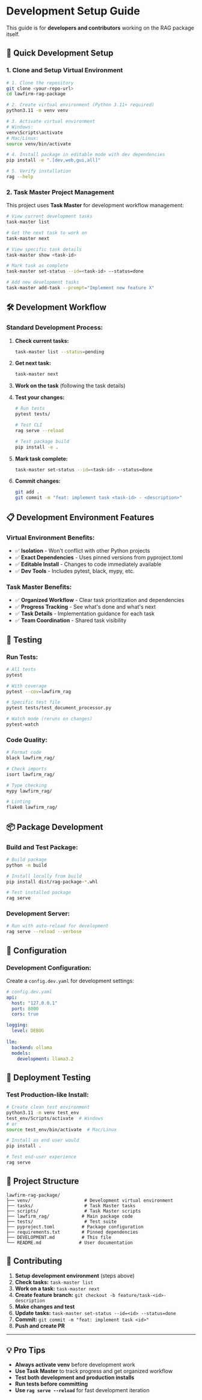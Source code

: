 # Development Setup Guide

This guide is for **developers and contributors** working on the RAG package itself.

## 🚀 Quick Development Setup

### 1. **Clone and Setup Virtual Environment**

```bash
# 1. Clone the repository
git clone <your-repo-url>
cd lawfirm-rag-package

# 2. Create virtual environment (Python 3.11+ required)
python3.11 -m venv venv

# 3. Activate virtual environment
# Windows:
venv\Scripts\activate
# Mac/Linux:
source venv/bin/activate

# 4. Install package in editable mode with dev dependencies
pip install -e ".[dev,web,gui,all]"

# 5. Verify installation
rag --help
```

### 2. **Task Master Project Management**

This project uses **Task Master** for development workflow management:

```bash
# View current development tasks
task-master list

# Get the next task to work on
task-master next

# View specific task details
task-master show <task-id>

# Mark task as complete
task-master set-status --id=<task-id> --status=done

# Add new development tasks
task-master add-task --prompt="Implement new feature X"
```

## 🛠️ Development Workflow

### **Standard Development Process:**

1. **Check current tasks:**
   ```bash
   task-master list --status=pending
   ```

2. **Get next task:**
   ```bash
   task-master next
   ```

3. **Work on the task** (following the task details)

4. **Test your changes:**
   ```bash
   # Run tests
   pytest tests/
   
   # Test CLI
   rag serve --reload
   
   # Test package build
   pip install -e .
   ```

5. **Mark task complete:**
   ```bash
   task-master set-status --id=<task-id> --status=done
   ```

6. **Commit changes:**
   ```bash
   git add .
   git commit -m "feat: implement task <task-id> - <description>"
   ```

## 📋 Development Environment Features

### **Virtual Environment Benefits:**
- ✅ **Isolation** - Won't conflict with other Python projects
- ✅ **Exact Dependencies** - Uses pinned versions from pyproject.toml
- ✅ **Editable Install** - Changes to code immediately available
- ✅ **Dev Tools** - Includes pytest, black, mypy, etc.

### **Task Master Benefits:**
- ✅ **Organized Workflow** - Clear task prioritization and dependencies
- ✅ **Progress Tracking** - See what's done and what's next
- ✅ **Task Details** - Implementation guidance for each task
- ✅ **Team Coordination** - Shared task visibility

## 🧪 Testing

### **Run Tests:**
```bash
# All tests
pytest

# With coverage
pytest --cov=lawfirm_rag

# Specific test file
pytest tests/test_document_processor.py

# Watch mode (reruns on changes)
pytest-watch
```

### **Code Quality:**
```bash
# Format code
black lawfirm_rag/

# Check imports
isort lawfirm_rag/

# Type checking
mypy lawfirm_rag/

# Linting
flake8 lawfirm_rag/
```

## 📦 Package Development

### **Build and Test Package:**
```bash
# Build package
python -m build

# Install locally from build
pip install dist/rag-package-*.whl

# Test installed package
rag serve
```

### **Development Server:**
```bash
# Run with auto-reload for development
rag serve --reload --verbose
```

## 🔧 Configuration

### **Development Configuration:**
Create a `config.dev.yaml` for development settings:

```yaml
# config.dev.yaml
api:
  host: "127.0.0.1"
  port: 8000
  cors: true

logging:
  level: DEBUG
  
llm:
  backend: ollama
  models:
    development: llama3.2
```

## 🚀 Deployment Testing

### **Test Production-like Install:**
```bash
# Create clean test environment
python3.11 -m venv test_env
test_env/Scripts/activate  # Windows
# or
source test_env/bin/activate  # Mac/Linux

# Install as end user would
pip install .

# Test end-user experience
rag serve
```

## 📁 Project Structure

```
lawfirm-rag-package/
├── venv/                    # Development virtual environment
├── tasks/                   # Task Master tasks
├── scripts/                 # Task Master scripts
├── lawfirm_rag/            # Main package code
├── tests/                   # Test suite
├── pyproject.toml          # Package configuration
├── requirements.txt        # Pinned dependencies
├── DEVELOPMENT.md          # This file
└── README.md              # User documentation
```

## 🤝 Contributing

1. **Setup development environment** (steps above)
2. **Check tasks:** `task-master list`
3. **Work on a task:** `task-master next`
4. **Create feature branch:** `git checkout -b feature/task-<id>-description`
5. **Make changes and test**
6. **Update tasks:** `task-master set-status --id=<id> --status=done`
7. **Commit:** `git commit -m "feat: implement task <id>"`
8. **Push and create PR**

---

## 💡 Pro Tips

- **Always activate venv** before development work
- **Use Task Master** to track progress and get organized workflow
- **Test both development and production installs** 
- **Run tests before committing**
- **Use `rag serve --reload`** for fast development iteration 